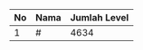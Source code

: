 | No | Nama            | Jumlah Level |
|----|-----------------|--------------|
| 1  | #    |    4634        |
